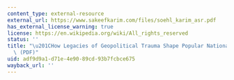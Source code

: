 ```yaml
---
content_type: external-resource
external_url: https://www.sakeefkarim.com/files/soehl_karim_asr.pdf
has_external_license_warning: true
license: https://en.wikipedia.org/wiki/All_rights_reserved
status: ''
title: "\u201CHow Legacies of Geopolitical Trauma Shape Popular Nationalism Today.\u201D\
  \ (PDF)"
uid: adf9d9a1-d71e-4e90-89cd-93b7fcbce675
wayback_url: ''
---
```


